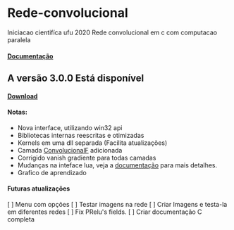 # Rede-convolucional
Iniciacao cientifíca ufu 2020
Rede convolucional em c com computacao paralela

#### [Documentação](https://xx220xx.github.io/Rede-convolucional/)

## A versão 3.0.0 Está disponível
#### [Download](https://github.com/Xx220xX/Rede-convolucional/releases/download/GAB_3_0_0/GAB.zip)
#### Notas:
- Nova interface, utilizando win32 api
- Bibliotecas internas reescritas e otimizadas
- Kernels em uma dll separada (Facilita atualizações)
- Camada [ConvolucionalF](https://xx220xx.github.io/Rede-convolucional/) adicionada 
- Corrigido vanish gradiente para todas camadas
- Mudanças na inteface lua, veja a [documentação](https://xx220xx.github.io/Rede-convolucional/) para mais detalhes.
- Grafico de aprendizado 
#### Futuras atualizações
[ ] Menu com opções
[ ] Testar imagens na rede
[ ] Criar Imagens e testa-la em diferentes redes
[ ] Fix PRelu's fields.
[ ] Criar documentação C completa
